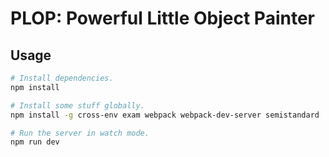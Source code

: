 # PLOP: Powerful Little Object Painter

## Usage

```bash
# Install dependencies.
npm install

# Install some stuff globally.
npm install -g cross-env exam webpack webpack-dev-server semistandard

# Run the server in watch mode.
npm run dev
```
